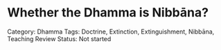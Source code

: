 # Whether the Dhamma is Nibbāna?

Category: Dhamma
Tags: Doctrine, Extinction, Extinguishment, Nibbāna, Teaching
Review Status: Not started